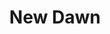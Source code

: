 ---
ee_id_show: '4507'
title: New Dawn
url: new-dawn
live_url:
year: '2020'
venue: Louis Vuitton
state_country: Global
type:
dates:
wwwnews:
wwweblast:
www:
pitch: Did an ad campaign 4 LV - both print &amp; in-store. Decked out their flagships
  4 July with dusk &amp; dawns.
ps:
credits:
download:
layout: shows
---